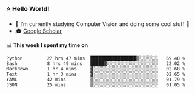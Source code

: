 ### ⭐️ Hello World!

<!--
**hologerry/hologerry** is a ✨ _special_ ✨ repository because its `README.md` (this file) appears on your GitHub profile.

Here are some ideas to get you started:

- 🔭 I’m currently working and studying on Computer Vision
- 🌱 I’m currently learning at Peking University
- 💬 Ask me about 
- 📫 How to reach me: E-mail
- 😄 Pronouns: he/his
- ⚡ Fun fact: Music is the Power
-->


- 🔭 I’m currently studying Computer Vision and doing some cool stuff 🤖
- 🎓 [Google Scholar](https://scholar.google.com/citations?user=3ykqW9wAAAAJ&hl=en)


📊 **This week I spent my time on**

<!--START_SECTION:waka-->

```text
Python         27 hrs 47 mins  █████████████████▒░░░░░░░   69.40 %
Bash           8 hrs 49 mins   █████▓░░░░░░░░░░░░░░░░░░░   22.02 %
Markdown       1 hr 4 mins     ▓░░░░░░░░░░░░░░░░░░░░░░░░   02.68 %
Text           1 hr 3 mins     ▓░░░░░░░░░░░░░░░░░░░░░░░░   02.65 %
YAML           42 mins         ▒░░░░░░░░░░░░░░░░░░░░░░░░   01.79 %
JSON           25 mins         ▒░░░░░░░░░░░░░░░░░░░░░░░░   01.05 %
```

<!--END_SECTION:waka-->
